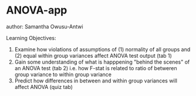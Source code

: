 # ANOVA-app
author: Samantha Owusu-Antwi

Learning Objectives:
  1. Examine how violations of assumptions of (1) normality of all groups and (2) equal within group variances affect ANOVA test output (tab 1)
  2. Gain some understanding of what is happpening "behind the scenes" of an ANOVA test (tab 2)
     i.e. how F-stat is related to ratio of betweren group variance to within group variance
  3. Predict how differences in between and within group variances will affect ANOVA (quiz tab)
